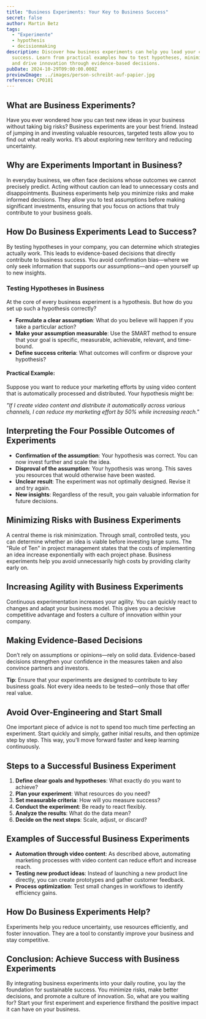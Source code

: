 ```yaml
---
title: "Business Experiments: Your Key to Business Success"
secret: false
author: Martin Betz
tags:
  - "Experimente"
  - hypothesis
  - decisionmaking
description: Discover how business experiments can help you lead your company to
  success. Learn from practical examples how to test hypotheses, minimize risks
  and drive innovation through evidence-based decisions.
pubDate: 2024-10-29T09:00:00.000Z
previewImage: ../images/person-schreibt-auf-papier.jpg
reference: CP0101
---
```

## What are Business Experiments?

Have you ever wondered how you can test new ideas in your business without taking big risks? Business experiments are your best friend. Instead of jumping in and investing valuable resources, targeted tests allow you to find out what really works. It’s about exploring new territory and reducing uncertainty.

## Why are Experiments Important in Business?

In everyday business, we often face decisions whose outcomes we cannot precisely predict. Acting without caution can lead to unnecessary costs and disappointments. Business experiments help you minimize risks and make informed decisions. They allow you to test assumptions before making significant investments, ensuring that you focus on actions that truly contribute to your business goals.

## How Do Business Experiments Lead to Success?

By testing hypotheses in your company, you can determine which strategies actually work. This leads to evidence-based decisions that directly contribute to business success. You avoid confirmation bias—where we only seek information that supports our assumptions—and open yourself up to new insights.

### Testing Hypotheses in Business

At the core of every business experiment is a hypothesis. But how do you set up such a hypothesis correctly?

* **Formulate a clear assumption**: What do you believe will happen if you take a particular action?
* **Make your assumption measurable**: Use the SMART method to ensure that your goal is specific, measurable, achievable, relevant, and time-bound.
* **Define success criteria**: What outcomes will confirm or disprove your hypothesis?

#### Practical Example:

Suppose you want to reduce your marketing efforts by using video content that is automatically processed and distributed. Your hypothesis might be:

*"If I create video content and distribute it automatically across various channels, I can reduce my marketing effort by 50% while increasing reach."*

## Interpreting the Four Possible Outcomes of Experiments

* **Confirmation of the assumption**: Your hypothesis was correct. You can now invest further and scale the idea.
* **Disproval of the assumption**: Your hypothesis was wrong. This saves you resources that would otherwise have been wasted.
* **Unclear result**: The experiment was not optimally designed. Revise it and try again.
* **New insights**: Regardless of the result, you gain valuable information for future decisions.

## Minimizing Risks with Business Experiments

A central theme is risk minimization. Through small, controlled tests, you can determine whether an idea is viable before investing large sums. The "Rule of Ten" in project management states that the costs of implementing an idea increase exponentially with each project phase. Business experiments help you avoid unnecessarily high costs by providing clarity early on.

## Increasing Agility with Business Experiments

Continuous experimentation increases your agility. You can quickly react to changes and adapt your business model. This gives you a decisive competitive advantage and fosters a culture of innovation within your company.

## Making Evidence-Based Decisions

Don’t rely on assumptions or opinions—rely on solid data. Evidence-based decisions strengthen your confidence in the measures taken and also convince partners and investors.

**Tip**: Ensure that your experiments are designed to contribute to key business goals. Not every idea needs to be tested—only those that offer real value.

## Avoid Over-Engineering and Start Small

One important piece of advice is not to spend too much time perfecting an experiment. Start quickly and simply, gather initial results, and then optimize step by step. This way, you’ll move forward faster and keep learning continuously.

## Steps to a Successful Business Experiment

1. **Define clear goals and hypotheses**: What exactly do you want to achieve?
2. **Plan your experiment**: What resources do you need?
3. **Set measurable criteria**: How will you measure success?
4. **Conduct the experiment**: Be ready to react flexibly.
5. **Analyze the results**: What do the data mean?
6. **Decide on the next steps**: Scale, adjust, or discard?

## Examples of Successful Business Experiments

* **Automation through video content**: As described above, automating marketing processes with video content can reduce effort and increase reach.
* **Testing new product ideas**: Instead of launching a new product line directly, you can create prototypes and gather customer feedback.
* **Process optimization**: Test small changes in workflows to identify efficiency gains.

## How Do Business Experiments Help?

Experiments help you reduce uncertainty, use resources efficiently, and foster innovation. They are a tool to constantly improve your business and stay competitive.

## Conclusion: Achieve Success with Business Experiments

By integrating business experiments into your daily routine, you lay the foundation for sustainable success. You minimize risks, make better decisions, and promote a culture of innovation. So, what are you waiting for? Start your first experiment and experience firsthand the positive impact it can have on your business.
